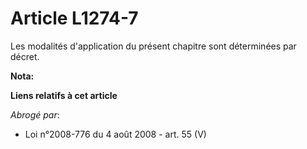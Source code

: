 # Article L1274-7

Les modalités d'application du présent chapitre sont déterminées par décret.

**Nota:**



**Liens relatifs à cet article**

_Abrogé par_:

  - Loi n°2008-776 du 4 août 2008 - art. 55 (V)
